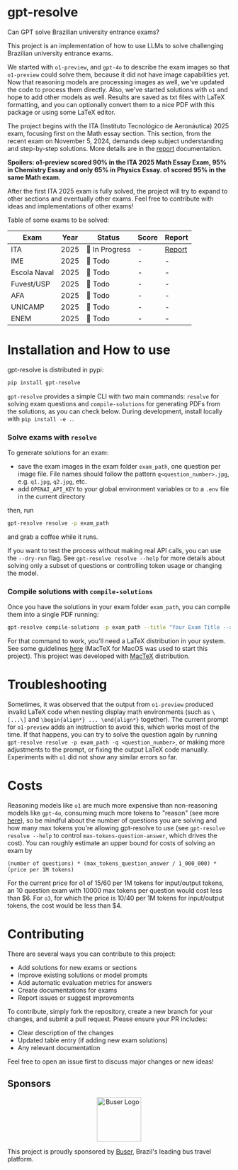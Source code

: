 # gpt-resolve
Can GPT solve Brazilian university entrance exams?

This project is an implementation of how to use LLMs to solve challenging Brazilian university entrance exams.

We started with `o1-preview`, and `gpt-4o` to describe the exam images so that `o1-preview` could solve them, because it did not have image capabilities yet. Now that reasoning models are processing images as well, we've updated the code to process them directly. Also, we've started solutions with `o1` and hope to add other models as well. Results are saved as txt files with LaTeX formatting, and you can optionally convert them to a nice PDF with this package or using some LaTeX editor.

The project begins with the ITA (Instituto Tecnológico de Aeronáutica) 2025 exam, focusing first on the Math essay section. This section, from the recent exam on November 5, 2024, demands deep subject understanding and step-by-step solutions. More details are in the [report](exams/ita_2025/report.md) documentation.

**Spoilers: o1-preview scored 90% in the ITA 2025 Math Essay Exam, 95% in Chemistry Essay and only 65% in Physics Essay. o1 scored 95% in the same Math exam.**

After the first ITA 2025 exam is fully solved, the project will try to expand to other sections and eventually other exams. Feel free to contribute with ideas and implementations of other exams!

Table of some exams to be solved:

| Exam         | Year | Status        | Score | Report                             |
| ------------ | ---- | ------------- | ----- | ---------------------------------- |
| ITA          | 2025 | 🚧 In Progress | -     | [Report](exams/ita_2025/report.md) |
| IME          | 2025 | 📅 Todo        | -     | -                                  |
| Escola Naval | 2025 | 📅 Todo        | -     | -                                  |
| Fuvest/USP   | 2025 | 📅 Todo        | -     | -                                  |
| AFA          | 2025 | 📅 Todo        | -     | -                                  |
| UNICAMP      | 2025 | 📅 Todo        | -     | -                                  |
| ENEM         | 2025 | 📅 Todo        | -     | -                                  |

# Installation and How to use
gpt-resolve is distributed in pypi:
```bash
pip install gpt-resolve
```

`gpt-resolve` provides a simple CLI with two main commands: `resolve` for solving exam questions and `compile-solutions` for generating PDFs from the solutions, as you can check below. During development, install locally with `pip install -e .`.

### Solve exams with `resolve`

To generate solutions for an exam:
- save the exam images in the exam folder `exam_path`, one question per image file. File names should follow the pattern `q<question_number>.jpg`, e.g. `q1.jpg`, `q2.jpg`, etc.
- add `OPENAI_API_KEY` to your global environment variables or to a `.env` file in the current directory

then, run
```bash
gpt-resolve resolve -p exam_path
```
and grab a coffee while it runs.

If you want to test the process without making real API calls, you can use the `--dry-run` flag. See `gpt-resolve resolve --help` for more details about solving only a subset of questions or controlling token usage or changing the model.


### Compile solutions with `compile-solutions`

Once you have the solutions in your exam folder `exam_path`, you can compile them into a single PDF running:
```bash
gpt-resolve compile-solutions -p exam_path --title "Your Exam Title --author 'o1 (OpenAI)'"
```

For that command to work, you'll need a LaTeX distribution in your system. See some guidelines [here](https://www.tug.org/texlive/) (MacTeX for MacOS was used to start this project). This project was developed with [MacTeX](https://www.tug.org/mactex/) distribution.

# Troubleshooting

Sometimes, it was observed that the output from `o1-preview` produced invalid LaTeX code when nesting display math environments (such as `\[...\]` and `\begin{align*} ... \end{align*}` together). The current prompt for `o1-preview` adds an instruction to avoid this, which works most of the time. If that happens, you can try to solve the question again by running `gpt-resolve resolve -p exam_path -q <question_number>`, or making more adjustments to the prompt, or fixing the output LaTeX code manually. Experiments with `o1` did not show any similar errors so far.

# Costs

Reasoning models like `o1` are much more expensive than non-reasoning models like `gpt-4o`, consuming much more tokens to "reason" (see more [here](https://platform.openai.com/docs/guides/reasoning/controlling-costs#controlling-costs)), so be mindful about the number of questions you are solving and how many max tokens you're allowing gpt-resolve to use (see `gpt-resolve resolve --help` to control `max-tokens-question-answer`, which drives the cost). You can roughly estimate an upper bound for costs of solving an exam by
```
(number of questions) * (max_tokens_question_answer / 1_000_000) * (price per 1M tokens)
```
For the current price for o1 of $15/$60 per 1M tokens for input/output tokens, an 10 question exam with 10000 max tokens per question would cost less than $6. For `o3`, for which the price is $10/$40 per 1M tokens for input/output tokens, the cost would be less than $4.

# Contributing

There are several ways you can contribute to this project:

- Add solutions for new exams or sections
- Improve existing solutions or model prompts
- Add automatic evaluation metrics for answers
- Create documentations for exams
- Report issues or suggest improvements

To contribute, simply fork the repository, create a new branch for your changes, and submit a pull request. Please ensure your PR includes:
- Clear description of the changes
- Updated table entry (if adding new exam solutions)
- Any relevant documentation

Feel free to open an issue first to discuss major changes or new ideas!

## Sponsors

<p align="center">
  <a href="https://www.buser.com.br">
    <img src="assets/sponsors/buser-logo.png" alt="Buser Logo" width="100"/>
  </a>
</p>

This project is proudly sponsored by [Buser](https://www.buser.com.br), Brazil's leading bus travel platform.
